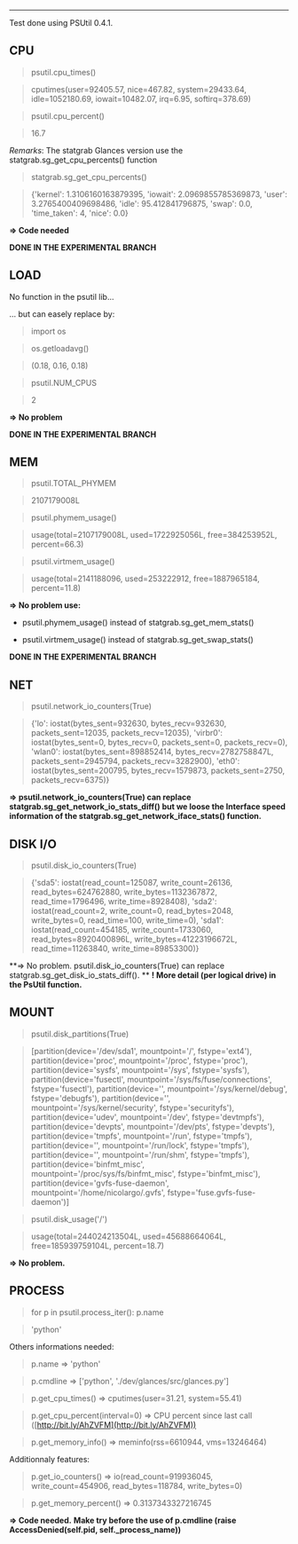 ***

Test done using PSUtil 0.4.1.

## CPU

> psutil.cpu_times()

> cputimes(user=92405.57, nice=467.82, system=29433.64, idle=1052180.69, iowait=10482.07, irq=6.95, softirq=378.69)

> psutil.cpu_percent()

> 16.7

_Remarks_: The statgrab Glances version use the statgrab.sg_get_cpu_percents() function

> statgrab.sg_get_cpu_percents()

> {'kernel': 1.3106160163879395, 'iowait': 2.0969855785369873, 'user': 3.2765400409698486, 'idle': 95.412841796875, 'swap': 0.0, 'time_taken': 4, 'nice': 0.0}

**=> Code needed**

**DONE IN THE EXPERIMENTAL BRANCH**

## LOAD 

No function in the psutil lib...

... but can easely replace by:

> import os

> os.getloadavg()

> (0.18, 0.16, 0.18)

> psutil.NUM_CPUS

> 2

**=> No problem**

**DONE IN THE EXPERIMENTAL BRANCH**

## MEM

> psutil.TOTAL_PHYMEM

> 2107179008L

> psutil.phymem_usage()

> usage(total=2107179008L, used=1722925056L, free=384253952L, percent=66.3)

> psutil.virtmem_usage()

> usage(total=2141188096, used=253222912, free=1887965184, percent=11.8)

**=> No problem use:**

* psutil.phymem_usage() instead of statgrab.sg_get_mem_stats()

* psutil.virtmem_usage() instead of statgrab.sg_get_swap_stats()

**DONE IN THE EXPERIMENTAL BRANCH**

## NET

> psutil.network_io_counters(True)

> {'lo': iostat(bytes_sent=932630, bytes_recv=932630, packets_sent=12035, packets_recv=12035), 'virbr0': iostat(bytes_sent=0, bytes_recv=0, packets_sent=0, packets_recv=0), 'wlan0': iostat(bytes_sent=898852414, bytes_recv=2782758847L, packets_sent=2945794, packets_recv=3282900), 'eth0': iostat(bytes_sent=200795, bytes_recv=1579873, packets_sent=2750, packets_recv=6375)}

**=> psutil.network_io_counters(True) can replace statgrab.sg_get_network_io_stats_diff() but we loose the Interface speed information of the statgrab.sg_get_network_iface_stats() function.**

## DISK I/O

>psutil.disk_io_counters(True)

> {'sda5': iostat(read_count=125087, write_count=26136, read_bytes=624762880, write_bytes=1132367872, read_time=1796496, write_time=8928408), 'sda2': iostat(read_count=2, write_count=0, read_bytes=2048, write_bytes=0, read_time=100, write_time=0), 'sda1': iostat(read_count=454185, write_count=1733060, read_bytes=8920400896L, write_bytes=41223196672L, read_time=11263840, write_time=89853300)}

**=> No problem. psutil.disk_io_counters(True) can replace statgrab.sg_get_disk_io_stats_diff(). **
**! More detail (per logical drive) in the PsUtil function.**

## MOUNT

> psutil.disk_partitions(True)

> [partition(device='/dev/sda1', mountpoint='/', fstype='ext4'), partition(device='proc', mountpoint='/proc', fstype='proc'), partition(device='sysfs', mountpoint='/sys', fstype='sysfs'), partition(device='fusectl', mountpoint='/sys/fs/fuse/connections', fstype='fusectl'), partition(device='', mountpoint='/sys/kernel/debug', fstype='debugfs'), partition(device='', mountpoint='/sys/kernel/security', fstype='securityfs'), partition(device='udev', mountpoint='/dev', fstype='devtmpfs'), partition(device='devpts', mountpoint='/dev/pts', fstype='devpts'), partition(device='tmpfs', mountpoint='/run', fstype='tmpfs'), partition(device='', mountpoint='/run/lock', fstype='tmpfs'), partition(device='', mountpoint='/run/shm', fstype='tmpfs'), partition(device='binfmt_misc', mountpoint='/proc/sys/fs/binfmt_misc', fstype='binfmt_misc'), partition(device='gvfs-fuse-daemon', mountpoint='/home/nicolargo/.gvfs', fstype='fuse.gvfs-fuse-daemon')]

> psutil.disk_usage('/')

> usage(total=244024213504L, used=45688664064L, free=185939759104L, percent=18.7)

**=> No problem.**

## PROCESS

> for p in psutil.process_iter(): p.name

> 'python'

Others informations needed:

> p.name 			=> 'python'

> p.cmdline 		=> ['python', './dev/glances/src/glances.py']

> p.get_cpu_times() 	=> cputimes(user=31.21, system=55.41)

> p.get_cpu_percent(interval=0) => CPU percent since last call ([http://bit.ly/AhZVFM](http://bit.ly/AhZVFM))

> p.get_memory_info()	=> meminfo(rss=6610944, vms=13246464)

Additionnaly features:

> p.get_io_counters() 	=> io(read_count=919936045, write_count=454906, read_bytes=118784, write_bytes=0)

> p.get_memory_percent()	=> 0.3137343327216745

**=> Code needed.**
**Make try before the use of p.cmdline (raise AccessDenied(self.pid, self._process_name))**
